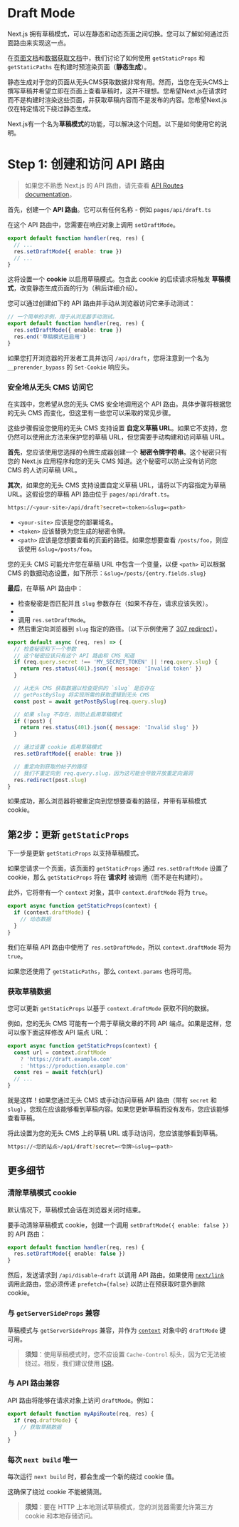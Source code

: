 # Draft Mode

Next.js 拥有草稿模式，可以在静态和动态页面之间切换。您可以了解如何通过页面路由来实现这一点。

在[页面文档](/docs/pages/building-your-application/routing/pages-and-layouts)和[数据获取文档](/docs/pages/building-your-application/data-fetching)中，我们讨论了如何使用 `getStaticProps` 和 `getStaticPaths` 在构建时预渲染页面（**静态生成**）。

静态生成对于您的页面从无头CMS获取数据非常有用。然而，当您在无头CMS上撰写草稿并希望立即在页面上查看草稿时，这并不理想。您希望Next.js在请求时而不是构建时渲染这些页面，并获取草稿内容而不是发布的内容。您希望Next.js仅在特定情况下绕过静态生成。

Next.js有一个名为**草稿模式**的功能，可以解决这个问题。以下是如何使用它的说明。
# Step 1: 创建和访问 API 路由

> 如果您不熟悉 Next.js 的 API 路由，请先查看 [API Routes documentation](/docs/pages/building-your-application/routing/api-routes)。

首先，创建一个 **API 路由**。它可以有任何名称 - 例如 `pages/api/draft.ts`

在这个 API 路由中，您需要在响应对象上调用 `setDraftMode`。

```js
export default function handler(req, res) {
  // ...
  res.setDraftMode({ enable: true })
  // ...
}
```

这将设置一个 **cookie** 以启用草稿模式。包含此 cookie 的后续请求将触发 **草稿模式**，改变静态生成页面的行为（稍后详细介绍）。

您可以通过创建如下的 API 路由并手动从浏览器访问它来手动测试：

```ts filename="pages/api/draft.ts"
// 一个简单的示例，用于从浏览器手动测试。
export default function handler(req, res) {
  res.setDraftMode({ enable: true })
  res.end('草稿模式已启用')
}
```

如果您打开浏览器的开发者工具并访问 `/api/draft`，您将注意到一个名为 `__prerender_bypass` 的 `Set-Cookie` 响应头。

### 安全地从无头 CMS 访问它

在实践中，您希望从您的无头 CMS 安全地调用这个 API 路由。具体步骤将根据您的无头 CMS 而变化，但这里有一些您可以采取的常见步骤。

这些步骤假设您使用的无头 CMS 支持设置 **自定义草稿 URL**。如果它不支持，您仍然可以使用此方法来保护您的草稿 URL，但您需要手动构建和访问草稿 URL。

**首先**，您应该使用您选择的令牌生成器创建一个 **秘密令牌字符串**。这个秘密只有您的 Next.js 应用程序和您的无头 CMS 知道。这个秘密可以防止没有访问您 CMS 的人访问草稿 URL。

**其次**，如果您的无头 CMS 支持设置自定义草稿 URL，请将以下内容指定为草稿 URL。这假设您的草稿 API 路由位于 `pages/api/draft.ts`。

```bash filename="Terminal"
https://<your-site>/api/draft?secret=<token>&slug=<path>
```

- `<your-site>` 应该是您的部署域名。
- `<token>` 应该替换为您生成的秘密令牌。
- `<path>` 应该是您想要查看的页面的路径。如果您想要查看 `/posts/foo`，则应该使用 `&slug=/posts/foo`。

您的无头 CMS 可能允许您在草稿 URL 中包含一个变量，以便 `<path>` 可以根据 CMS 的数据动态设置，如下所示：`&slug=/posts/{entry.fields.slug}`

**最后**，在草稿 API 路由中：

- 检查秘密是否匹配并且 `slug` 参数存在（如果不存在，请求应该失败）。
-
- 调用 `res.setDraftMode`。
- 然后重定向浏览器到 `slug` 指定的路径。（以下示例使用了 [307 redirect](https://developer.mozilla.org/docs/Web/HTTP/Status/307)）。

```js
export default async (req, res) => {
  // 检查秘密和下一个参数
  // 这个秘密应该只有这个 API 路由和 CMS 知道
  if (req.query.secret !== 'MY_SECRET_TOKEN' || !req.query.slug) {
    return res.status(401).json({ message: 'Invalid token' })
  }

  // 从无头 CMS 获取数据以检查提供的 `slug` 是否存在
  // getPostBySlug 将实现所需的获取逻辑到无头 CMS
  const post = await getPostBySlug(req.query.slug)

  // 如果 slug 不存在，则防止启用草稿模式
  if (!post) {
    return res.status(401).json({ message: 'Invalid slug' })
  }

  // 通过设置 cookie 启用草稿模式
  res.setDraftMode({ enable: true })

  // 重定向到获取的帖子的路径
  // 我们不重定向到 req.query.slug，因为这可能会导致开放重定向漏洞
  res.redirect(post.slug)
}
```

如果成功，那么浏览器将被重定向到您想要查看的路径，并带有草稿模式 cookie。
## 第2步：更新 `getStaticProps`

下一步是更新 `getStaticProps` 以支持草稿模式。

如果您请求一个页面，该页面的 `getStaticProps` 通过 `res.setDraftMode` 设置了 cookie，那么 `getStaticProps` 将在 **请求时** 被调用（而不是在构建时）。

此外，它将带有一个 `context` 对象，其中 `context.draftMode` 将为 `true`。

```js
export async function getStaticProps(context) {
  if (context.draftMode) {
    // 动态数据
  }
}
```

我们在草稿 API 路由中使用了 `res.setDraftMode`，所以 `context.draftMode` 将为 `true`。

如果您还使用了 `getStaticPaths`，那么 `context.params` 也将可用。

### 获取草稿数据

您可以更新 `getStaticProps` 以基于 `context.draftMode` 获取不同的数据。

例如，您的无头 CMS 可能有一个用于草稿文章的不同 API 端点。如果是这样，您可以像下面这样修改 API 端点 URL：

```js
export async function getStaticProps(context) {
  const url = context.draftMode
    ? 'https://draft.example.com'
    : 'https://production.example.com'
  const res = await fetch(url)
  // ...
}
```

就是这样！如果您通过无头 CMS 或手动访问草稿 API 路由（带有 `secret` 和 `slug`），您现在应该能够看到草稿内容。如果您更新草稿而没有发布，您应该能够查看草稿。

将此设置为您的无头 CMS 上的草稿 URL 或手动访问，您应该能够看到草稿。

```bash filename="终端"
https://<您的站点>/api/draft?secret=<令牌>&slug=<path>
```

## 更多细节

### 清除草稿模式 cookie

默认情况下，草稿模式会话在浏览器关闭时结束。

要手动清除草稿模式 cookie，创建一个调用 `setDraftMode({ enable: false })` 的 API 路由：

```ts filename="pages/api/disable-draft.ts"
export default function handler(req, res) {
  res.setDraftMode({ enable: false })
}
```

然后，发送请求到 `/api/disable-draft` 以调用 API 路由。如果使用 [`next/link`](/docs/pages/api-reference/components/link) 调用此路由，您必须传递 `prefetch={false}` 以防止在预获取时意外删除 cookie。

### 与 `getServerSideProps` 兼容

草稿模式与 `getServerSideProps` 兼容，并作为 [`context`](/docs/pages/api-reference/functions/get-server-side-props#context-parameter) 对象中的 `draftMode` 键可用。

> **须知**：使用草稿模式时，您不应设置 `Cache-Control` 标头，因为它无法被绕过。相反，我们建议使用 [ISR](/docs/pages/building-your-application/data-fetching/incremental-static-regeneration)。

### 与 API 路由兼容

API 路由将能够在请求对象上访问 `draftMode`。例如：

```js
export default function myApiRoute(req, res) {
  if (req.draftMode) {
    // 获取草稿数据
  }
}
```

### 每次 `next build` 唯一

每次运行 `next build` 时，都会生成一个新的绕过 cookie 值。

这确保了绕过 cookie 不能被猜测。

> **须知**：要在 HTTP 上本地测试草稿模式，您的浏览器需要允许第三方 cookie 和本地存储访问。